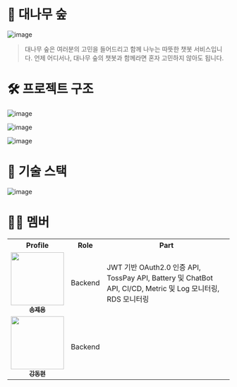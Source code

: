 # 🎋 대나무 숲
![image](https://github.com/user-attachments/assets/5cf16d5f-67ef-46a7-8c79-e0b663241d9d)
> 대나무 숲은 여러분의 고민을 들어드리고 함께 나누는 따뜻한 챗봇 서비스입니다. 언제 어디서나, 대나무 숲의 챗봇과 함께라면 혼자 고민하지 않아도 됩니다.

# 🛠️ 프로젝트 구조
![image](https://github.com/user-attachments/assets/9eedb091-b4d9-464f-813f-76a647f37147)

![image](https://github.com/user-attachments/assets/f87a2b5e-8960-484c-9d88-14c43a309121)

![image](https://github.com/user-attachments/assets/1879e0aa-c1ca-481b-a651-c42ab0ff173a)

# 🔧 기술 스택
![image](https://github.com/user-attachments/assets/3e106027-8d4c-46ec-a795-93140e1f2493)

# 👨‍💻 멤버
<div align="center">
<table>
  <tr>
    <th>Profile</th>
    <th>Role</th>
    <th>Part</th>
  </tr>
  <tr>
    <td align="center">
      <a href="https://github.com/joon6093">
        <img src="https://avatars.githubusercontent.com/u/118044367?v=4" width="120" alt=""/>
        <br/>
        <sub><b>송제용</b></sub>
      </a>
    </td>
    <td align="center">Backend</td>
    <td>
      JWT 기반 OAuth2.0 인증 API, TossPay API, Battery 및 ChatBot API, CI/CD, Metric 및 Log 모니터링, RDS 모니터링
    </td>
  </tr>
  <tr>
    <td align="center">
      <a href="https://github.com/DongHyeonka">
        <img src="https://github.com/user-attachments/assets/8422552a-35d6-4e4b-a630-c09d5c886aa3" width="120" alt=""/>
        <br/>
        <sub><b>강동현</b></sub>
      </a>
    </td>
    <td align="center">Backend</td>
    <td>
    </td>
  </tr>
</table>
</div>


